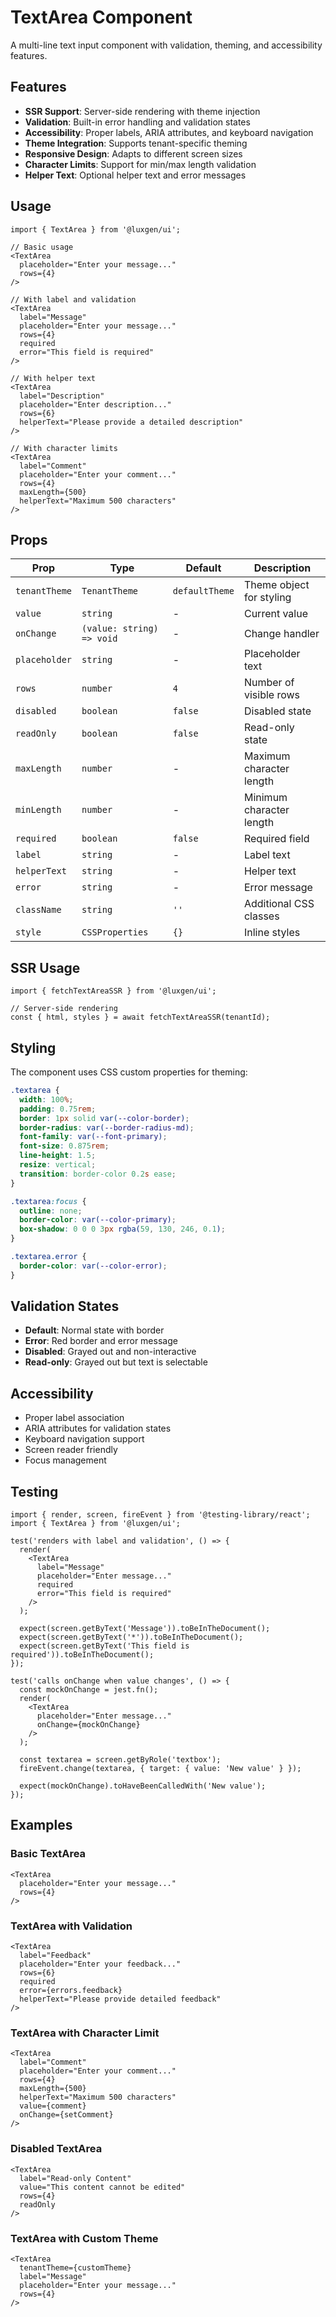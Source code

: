 # TextArea Component

A multi-line text input component with validation, theming, and accessibility features.

## Features

- **SSR Support**: Server-side rendering with theme injection
- **Validation**: Built-in error handling and validation states
- **Accessibility**: Proper labels, ARIA attributes, and keyboard navigation
- **Theme Integration**: Supports tenant-specific theming
- **Responsive Design**: Adapts to different screen sizes
- **Character Limits**: Support for min/max length validation
- **Helper Text**: Optional helper text and error messages

## Usage

```tsx
import { TextArea } from '@luxgen/ui';

// Basic usage
<TextArea
  placeholder="Enter your message..."
  rows={4}
/>

// With label and validation
<TextArea
  label="Message"
  placeholder="Enter your message..."
  rows={4}
  required
  error="This field is required"
/>

// With helper text
<TextArea
  label="Description"
  placeholder="Enter description..."
  rows={6}
  helperText="Please provide a detailed description"
/>

// With character limits
<TextArea
  label="Comment"
  placeholder="Enter your comment..."
  rows={4}
  maxLength={500}
  helperText="Maximum 500 characters"
/>
```

## Props

| Prop | Type | Default | Description |
|------|------|---------|-------------|
| `tenantTheme` | `TenantTheme` | `defaultTheme` | Theme object for styling |
| `value` | `string` | - | Current value |
| `onChange` | `(value: string) => void` | - | Change handler |
| `placeholder` | `string` | - | Placeholder text |
| `rows` | `number` | `4` | Number of visible rows |
| `disabled` | `boolean` | `false` | Disabled state |
| `readOnly` | `boolean` | `false` | Read-only state |
| `maxLength` | `number` | - | Maximum character length |
| `minLength` | `number` | - | Minimum character length |
| `required` | `boolean` | `false` | Required field |
| `label` | `string` | - | Label text |
| `helperText` | `string` | - | Helper text |
| `error` | `string` | - | Error message |
| `className` | `string` | `''` | Additional CSS classes |
| `style` | `CSSProperties` | `{}` | Inline styles |

## SSR Usage

```tsx
import { fetchTextAreaSSR } from '@luxgen/ui';

// Server-side rendering
const { html, styles } = await fetchTextAreaSSR(tenantId);
```

## Styling

The component uses CSS custom properties for theming:

```css
.textarea {
  width: 100%;
  padding: 0.75rem;
  border: 1px solid var(--color-border);
  border-radius: var(--border-radius-md);
  font-family: var(--font-primary);
  font-size: 0.875rem;
  line-height: 1.5;
  resize: vertical;
  transition: border-color 0.2s ease;
}

.textarea:focus {
  outline: none;
  border-color: var(--color-primary);
  box-shadow: 0 0 0 3px rgba(59, 130, 246, 0.1);
}

.textarea.error {
  border-color: var(--color-error);
}
```

## Validation States

- **Default**: Normal state with border
- **Error**: Red border and error message
- **Disabled**: Grayed out and non-interactive
- **Read-only**: Grayed out but text is selectable

## Accessibility

- Proper label association
- ARIA attributes for validation states
- Keyboard navigation support
- Screen reader friendly
- Focus management

## Testing

```tsx
import { render, screen, fireEvent } from '@testing-library/react';
import { TextArea } from '@luxgen/ui';

test('renders with label and validation', () => {
  render(
    <TextArea
      label="Message"
      placeholder="Enter message..."
      required
      error="This field is required"
    />
  );
  
  expect(screen.getByText('Message')).toBeInTheDocument();
  expect(screen.getByText('*')).toBeInTheDocument();
  expect(screen.getByText('This field is required')).toBeInTheDocument();
});

test('calls onChange when value changes', () => {
  const mockOnChange = jest.fn();
  render(
    <TextArea
      placeholder="Enter message..."
      onChange={mockOnChange}
    />
  );
  
  const textarea = screen.getByRole('textbox');
  fireEvent.change(textarea, { target: { value: 'New value' } });
  
  expect(mockOnChange).toHaveBeenCalledWith('New value');
});
```

## Examples

### Basic TextArea
```tsx
<TextArea
  placeholder="Enter your message..."
  rows={4}
/>
```

### TextArea with Validation
```tsx
<TextArea
  label="Feedback"
  placeholder="Enter your feedback..."
  rows={6}
  required
  error={errors.feedback}
  helperText="Please provide detailed feedback"
/>
```

### TextArea with Character Limit
```tsx
<TextArea
  label="Comment"
  placeholder="Enter your comment..."
  rows={4}
  maxLength={500}
  helperText="Maximum 500 characters"
  value={comment}
  onChange={setComment}
/>
```

### Disabled TextArea
```tsx
<TextArea
  label="Read-only Content"
  value="This content cannot be edited"
  rows={4}
  readOnly
/>
```

### TextArea with Custom Theme
```tsx
<TextArea
  tenantTheme={customTheme}
  label="Message"
  placeholder="Enter your message..."
  rows={4}
/>
```

